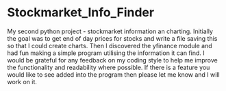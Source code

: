 # Stockmarket_Info_Finder
My second python project - stockmarket information an charting. Initially the goal was to get end of day prices for stocks and write a file saving this so that I could
create charts. Then I discovered the yfinance module and had fun making a simple program utilising the information it can find. 
I would be grateful for any feedback on my coding style to help me improve the functionality and readability where possible.
If there is a feature you would like to see added into the program then please let me know and I will work on it.
